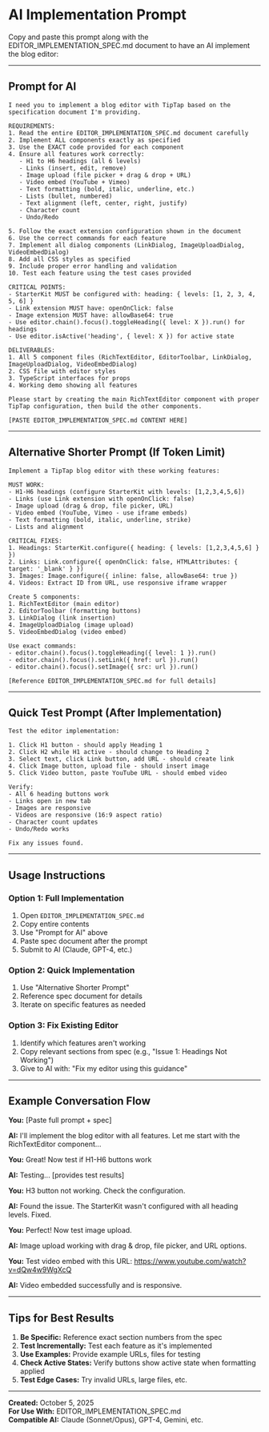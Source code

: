 # AI Implementation Prompt

Copy and paste this prompt along with the EDITOR_IMPLEMENTATION_SPEC.md document to have an AI implement the blog editor:

---

## Prompt for AI

```
I need you to implement a blog editor with TipTap based on the specification document I'm providing.

REQUIREMENTS:
1. Read the entire EDITOR_IMPLEMENTATION_SPEC.md document carefully
2. Implement ALL components exactly as specified
3. Use the EXACT code provided for each component
4. Ensure all features work correctly:
   - H1 to H6 headings (all 6 levels)
   - Links (insert, edit, remove)
   - Image upload (file picker + drag & drop + URL)
   - Video embed (YouTube + Vimeo)
   - Text formatting (bold, italic, underline, etc.)
   - Lists (bullet, numbered)
   - Text alignment (left, center, right, justify)
   - Character count
   - Undo/Redo

5. Follow the exact extension configuration shown in the document
6. Use the correct commands for each feature
7. Implement all dialog components (LinkDialog, ImageUploadDialog, VideoEmbedDialog)
8. Add all CSS styles as specified
9. Include proper error handling and validation
10. Test each feature using the test cases provided

CRITICAL POINTS:
- StarterKit MUST be configured with: heading: { levels: [1, 2, 3, 4, 5, 6] }
- Link extension MUST have: openOnClick: false
- Image extension MUST have: allowBase64: true
- Use editor.chain().focus().toggleHeading({ level: X }).run() for headings
- Use editor.isActive('heading', { level: X }) for active state

DELIVERABLES:
1. All 5 component files (RichTextEditor, EditorToolbar, LinkDialog, ImageUploadDialog, VideoEmbedDialog)
2. CSS file with editor styles
3. TypeScript interfaces for props
4. Working demo showing all features

Please start by creating the main RichTextEditor component with proper TipTap configuration, then build the other components.

[PASTE EDITOR_IMPLEMENTATION_SPEC.md CONTENT HERE]
```

---

## Alternative Shorter Prompt (If Token Limit)

```
Implement a TipTap blog editor with these working features:

MUST WORK:
- H1-H6 headings (configure StarterKit with levels: [1,2,3,4,5,6])
- Links (use Link extension with openOnClick: false)
- Image upload (drag & drop, file picker, URL)
- Video embed (YouTube, Vimeo - use iframe embeds)
- Text formatting (bold, italic, underline, strike)
- Lists and alignment

CRITICAL FIXES:
1. Headings: StarterKit.configure({ heading: { levels: [1,2,3,4,5,6] } })
2. Links: Link.configure({ openOnClick: false, HTMLAttributes: { target: '_blank' } })
3. Images: Image.configure({ inline: false, allowBase64: true })
4. Videos: Extract ID from URL, use responsive iframe wrapper

Create 5 components:
1. RichTextEditor (main editor)
2. EditorToolbar (formatting buttons)
3. LinkDialog (link insertion)
4. ImageUploadDialog (image upload)
5. VideoEmbedDialog (video embed)

Use exact commands:
- editor.chain().focus().toggleHeading({ level: 1 }).run()
- editor.chain().focus().setLink({ href: url }).run()
- editor.chain().focus().setImage({ src: url }).run()

[Reference EDITOR_IMPLEMENTATION_SPEC.md for full details]
```

---

## Quick Test Prompt (After Implementation)

```
Test the editor implementation:

1. Click H1 button - should apply Heading 1
2. Click H2 while H1 active - should change to Heading 2
3. Select text, click Link button, add URL - should create link
4. Click Image button, upload file - should insert image
5. Click Video button, paste YouTube URL - should embed video

Verify:
- All 6 heading buttons work
- Links open in new tab
- Images are responsive
- Videos are responsive (16:9 aspect ratio)
- Character count updates
- Undo/Redo works

Fix any issues found.
```

---

## Usage Instructions

### Option 1: Full Implementation
1. Open `EDITOR_IMPLEMENTATION_SPEC.md`
2. Copy entire contents
3. Use "Prompt for AI" above
4. Paste spec document after the prompt
5. Submit to AI (Claude, GPT-4, etc.)

### Option 2: Quick Implementation
1. Use "Alternative Shorter Prompt"
2. Reference spec document for details
3. Iterate on specific features as needed

### Option 3: Fix Existing Editor
1. Identify which features aren't working
2. Copy relevant sections from spec (e.g., "Issue 1: Headings Not Working")
3. Give to AI with: "Fix my editor using this guidance"

---

## Example Conversation Flow

**You:** [Paste full prompt + spec]

**AI:** I'll implement the blog editor with all features. Let me start with the RichTextEditor component...

**You:** Great! Now test if H1-H6 buttons work

**AI:** Testing... [provides test results]

**You:** H3 button not working. Check the configuration.

**AI:** Found the issue. The StarterKit wasn't configured with all heading levels. Fixed.

**You:** Perfect! Now test image upload.

**AI:** Image upload working with drag & drop, file picker, and URL options.

**You:** Test video embed with this URL: https://www.youtube.com/watch?v=dQw4w9WgXcQ

**AI:** Video embedded successfully and is responsive.

---

## Tips for Best Results

1. **Be Specific:** Reference exact section numbers from the spec
2. **Test Incrementally:** Test each feature as it's implemented
3. **Use Examples:** Provide example URLs, files for testing
4. **Check Active States:** Verify buttons show active state when formatting applied
5. **Test Edge Cases:** Try invalid URLs, large files, etc.

---

**Created:** October 5, 2025  
**For Use With:** EDITOR_IMPLEMENTATION_SPEC.md  
**Compatible AI:** Claude (Sonnet/Opus), GPT-4, Gemini, etc.

